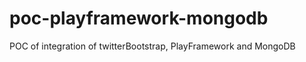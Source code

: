 poc-playframework-mongodb
=========================

POC of integration of twitterBootstrap, PlayFramework and MongoDB
